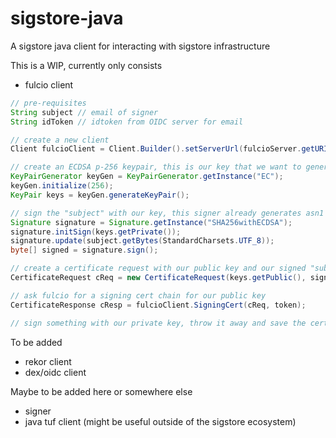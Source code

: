 # sigstore-java
A sigstore java client for interacting with sigstore infrastructure

This is a WIP, currently only consists
- fulcio client

```java
// pre-requisites
String subject // email of signer
String idToken // idtoken from OIDC server for email

// create a new client
Client fulcioClient = Client.Builder().setServerUrl(fulcioServer.getURI()).build();

// create an ECDSA p-256 keypair, this is our key that we want to generate certs for
KeyPairGenerator keyGen = KeyPairGenerator.getInstance("EC");
keyGen.initialize(256);
KeyPair keys = keyGen.generateKeyPair();

// sign the "subject" with our key, this signer already generates asn1 notation
Signature signature = Signature.getInstance("SHA256withECDSA");
signature.initSign(keys.getPrivate());
signature.update(subject.getBytes(StandardCharsets.UTF_8));
byte[] signed = signature.sign();

// create a certificate request with our public key and our signed "subject"
CertificateRequest cReq = new CertificateRequest(keys.getPublic(), signed);

// ask fulcio for a signing cert chain for our public key
CertificateResponse cResp = fulcioClient.SigningCert(cReq, token);

// sign something with our private key, throw it away and save the cert with the artifact
```

To be added
- rekor client
- dex/oidc client

Maybe to be added here or somewhere else
- signer
- java tuf client (might be useful outside of the sigstore ecosystem)
